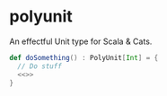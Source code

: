# polyunit
An effectful Unit type for Scala & Cats.

```scala
def doSomething() : PolyUnit[Int] = {
  // Do stuff
  <<>>
}
```

